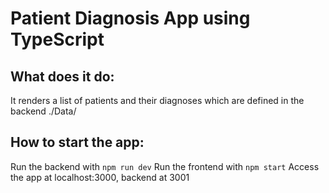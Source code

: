 # Patient Diagnosis App using TypeScript

## What does it do: 
It renders a list of patients and their diagnoses which are defined in the backend ./Data/ 

## How to start the app:
Run the backend with `npm run dev`
Run the frontend with `npm start`
Access the app at localhost:3000, backend at 3001